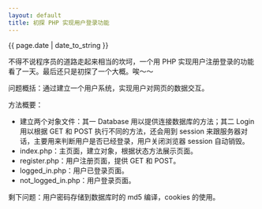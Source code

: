 ```yaml
---
layout: default
title: 初探 PHP 实现用户登录功能
---
```

{{ page.date | date_to_string }}

不得不说程序员的道路走起来相当的坎坷，一个用 PHP 实现用户注册登录的功能看了一天。最后还只是初探了一个大概。唉～～

问题概括：通过建立一个用户系统，实现用户对网页的数据交互。

方法概要：

* 建立两个对象文件：其一 Database 用以提供连接数据库的方法；其二 Login 用以根据 GET 和 POST 执行不同的方法，还会用到 session 来跟服务器对话，主要用来判断用户是否已经登录，用户关闭浏览器 session 自动销毁。
* index.php：主页面，建立对象，根据状态方法展示页面。
* register.php：用户注册页面，提供 GET 和 POST。
* logged_in.php：用户已登录页面。
* not_logged_in.php：用户登录页面。

剩下问题：用户密码存储到数据库时的 md5 编译，cookies 的使用。
